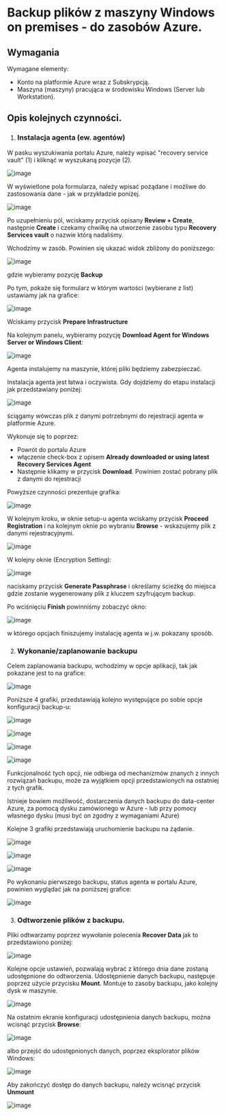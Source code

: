# Backup plików z maszyny Windows on premises - do zasobów Azure.

## Wymagania

Wymagane elementy:
- Konto na platformie Azure wraz z Subskrypcją. 
- Maszyna (maszyny) pracująca w środowisku Windows (Server lub Workstation).


## Opis kolejnych czynności.


1. ### Instalacja agenta (ew. agentów)

W pasku wyszukiwania portalu Azure, należy wpisać "recovery service vault" (1) i kliknąć w wyszukaną pozycje (2).

![image](/media/backup-f-01.png)

W wyświetlone pola formularza, należy wpisać pożądane i możliwe do zastosowania dane - jak w przykładzie poniżej.

![image](/media/backup-f-02.png)

Po uzupełnieniu pól, wciskamy przycisk opisany **Review + Create**, następnie **Create** i czekamy chwilkę na utworzenie zasobu typu **Recovery Services vault** o nazwie którą nadaliśmy.

Wchodzimy w zasób. Powinien się ukazać widok zbliżony do poniższego:

![image](/media/backup-f-03.png)

gdzie wybieramy  pozycję **Backup**

Po tym, pokaże się formularz w którym wartości (wybierane z list) ustawiamy jak na grafice:

![image](/media/backup-f-04.png)

Wciskamy przycisk **Prepare Infrastructure**

Na kolejnym panelu, wybieramy pozycję **Download Agent for Windows Server or Windows Client**:

![image](/media/backup-f-05.png)

Agenta instalujemy na maszynie, której pliki będziemy zabezpieczać.

Instalacja agenta jest łatwa i oczywista.  Gdy dojdziemy do etapu instalacji jak przedstawiany poniżej:

![image](/media/backup-f-06.png)

ściągamy wówczas plik z danymi potrzebnymi do rejestracji agenta w platformie Azure.

Wykonuje się to poprzez: 
- Powrót do portalu Azure
- włączenie check-box z opisem **Already downloaded or using latest Recovery Services Agent**
- Następnie klikamy w przycisk **Download**. Powinien zostać pobrany plik z danymi do rejestracji

Powyższe czynności prezentuje grafika:

![image](/media/backup-f-07.png)

W kolejnym kroku, w oknie setup-u agenta wciskamy przycisk **Proceed Registration**  i na kolejnym oknie po wybraniu **Browse** - wskazujemy plik z danymi rejestracyjnymi.

![image](/media/backup-f-08.png)

W kolejny oknie (Encryption Setting):

![image](/media/backup-f-09.png)

naciskamy przycisk **Generate Passphrase** i określamy ścieżkę do miejsca gdzie zostanie wygenerowany plik z kluczem szyfrującym backup.

Po wciśnięciu **Finish**  powinniśmy zobaczyć okno:

![image](/media/backup-f-10.png)

w którego opcjach finiszujemy instalację agenta w j.w. pokazany sposób.

2. ### Wykonanie/zaplanowanie backupu

Celem zaplanowania backupu, wchodzimy w opcje aplikacji, tak jak pokazane jest to na grafice:

![image](/media/backup-f-11.png)

Poniższe 4 grafiki, przedstawiają kolejno występujące po sobie opcje konfiguracji backup-u:

![image](/media/backup-f-12.png)

![image](/media/backup-f-13.png)

![image](/media/backup-f-14.png)

![image](/media/backup-f-15.png)

Funkcjonalność tych opcji, nie odbiega od mechanizmów znanych z innych rozwiązań backupu, może za wyjątkiem opcji przedstawionych na ostatniej z tych grafik.

Istnieje bowiem możliwość, dostarczenia danych backupu do data-center Azure, za pomocą dysku zamówionego w Azure - lub przy pomocy własnego dysku (musi być on zgodny z wymaganiami Azure)

Kolejne 3 grafiki przedstawiają uruchomienie backupu na żądanie.

![image](/media/backup-f-16.png)

![image](/media/backup-f-17.png)

![image](/media/backup-f-18.png)

Po wykonaniu pierwszego backupu, status agenta w portalu Azure, powinien wyglądać jak na poniższej grafice:

![image](/media/backup-f-19.png)


3. ### Odtworzenie plików z backupu.

Pliki odtwarzamy poprzez wywołanie polecenia **Recover Data** jak to przedstawiono poniżej:

![image](/media/backup-f-20.png)

Kolejne opcje ustawień, pozwalają wybrać z którego dnia dane zostaną udostępnione do odtworzenia. Udostępnienie danych backupu, następuje poprzez użycie przycisku **Mount**. Montuje to zasoby backupu, jako kolejny dysk w maszynie.
 
![image](/media/backup-f-21.png)

Na ostatnim ekranie konfiguracji udostępnienia danych backupu, można wcisnąć przycisk **Browse**:

![image](/media/backup-f-23.png)

albo przejść do udostępnionych danych, poprzez eksplorator plików Windows:

![image](/media/backup-f-22.png)

Aby zakończyć dostęp do danych backupu, należy wcisnąć przycisk **Unmount**

![image](/media/backup-f-24.png)
